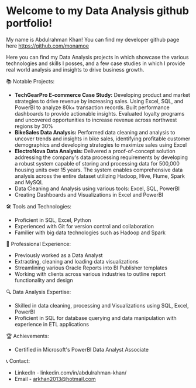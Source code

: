 # Welcome to my Data Analysis github portfolio! 
My name is Abdulrahman Khan! You can find my developer github page here https://github.com/monamoe

Here you can find my Data Analysis projects in which showcase the various technologies and skills I posses, and a few case studies in which I provide real world analysis and insights to drive business growth. 

📚 Notable Projects:
  - **TechGearPro E-commerce Case Study:** Developing product and market strategies to drive revenue by increasing sales. Using Excel, SQL, and PowerBI to analyze 80k+ transaction records. Built performance dashboards to provide actionable insights. Evaluated loyalty programs and uncovered opportunities to increase revenue across northwest regions by 30%
  - **BikeSales Data Analysis:** Performed data cleaning and analysis to uncover trends and insights in bike sales, identifying profitable customer demographics and developing strategies to maximize sales using Excel
  - **ElectroNova Data Analysis:** Delivered a proof-of-concept solution addressing the company's data processing requirements by developing a robust system capable of storing and processing data for 500,000 housing units over 15 years. The system enables comprehensive data analysis across the entire dataset utilizing Hadoop, Hive, Flume, Spark and MySQL
  - Data Cleaning and Analysis using various tools: Excel, SQL, PowerBI
  - Creating Dashboards and Visualizations in Excel and PowerBI

🛠️ Tools and Technologies:
  - Proficient in SQL, Excel, Python
  - Experienced with Git for version control and collaboration
  - Familier with big data technologies such as Hadoop and Spark

💼 Professional Experience:
  - Previously worked as a Data Analyst
  - Extracting, cleaning and loading data visualizations
  - Streamlining various Oracle Reports into BI Publisher templates
  - Working with clients across various industries to outline report functionality and design

🔍 Data Analysis Expertise:
  - Skilled in data cleaning, processing and Visualizations using SQL, Excel, PowerBI
  - Proficient in SQL for database querying and data manipulation with experience in ETL applications

🏆 Achievements:
  - Certified in Microsoft's PowerBI Data Analyst Associate

📞 Contact:
  - LinkedIn - linkedin.com/in/abdulrahman-khan/
  - Email - arkhan2013@hotmail.com
